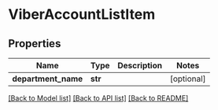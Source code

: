 # ViberAccountListItem

## Properties
Name | Type | Description | Notes
------------ | ------------- | ------------- | -------------
**department_name** | **str** |  | [optional] 

[[Back to Model list]](../README.md#documentation-for-models) [[Back to API list]](../README.md#documentation-for-api-endpoints) [[Back to README]](../README.md)


